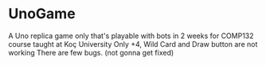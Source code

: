# UnoGame
A Uno replica game only that's playable with bots in 2 weeks for COMP132 course taught at Koç University
Only +4, Wild Card and Draw button are not working
There are few bugs. (not gonna get fixed)
